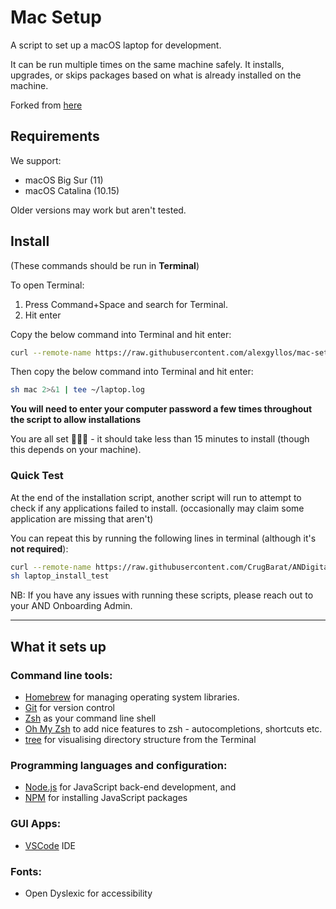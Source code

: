 # Mac Setup

A script to set up a macOS laptop for development.

It can be run multiple times on the same machine safely. It installs, upgrades, or skips packages based on what is already installed on the machine.

Forked from [here](https://github.com/CrugBarat/ANDigital-onboarding-mac-setup)

## Requirements

We support:

- macOS Big Sur (11)
- macOS Catalina (10.15)

Older versions may work but aren't tested.

## Install

(These commands should be run in **Terminal**)

To open Terminal:

1. Press Command+Space and search for Terminal.
2. Hit enter

Copy the below command into Terminal and hit enter:

```sh
curl --remote-name https://raw.githubusercontent.com/alexgyllos/mac-setup/blob/develop/mac
```

Then copy the below command into Terminal and hit enter:

```sh
sh mac 2>&1 | tee ~/laptop.log
```

**You will need to enter your computer password a few times throughout the script to allow installations**

You are all set 🎉🎉🎉 - it should take less than 15 minutes to install (though this depends on your machine).

### Quick Test

At the end of the installation script, another script will run to attempt to check if any applications failed to install. (occasionally may claim some application are missing that aren't)

You can repeat this by running the following lines in terminal (although it's **not required**):

```sh
curl --remote-name https://raw.githubusercontent.com/CrugBarat/ANDigital-onboarding-mac-setup/develop/laptop_install_test
sh laptop_install_test
```

NB: If you have any issues with running these scripts, please reach out to your AND Onboarding Admin.

---

## What it sets up

### Command line tools:

- [Homebrew](http://brew.sh/) for managing operating system libraries.
- [Git](https://git-scm.com/) for version control
- [Zsh](http://www.zsh.org/) as your command line shell
- [Oh My Zsh](https://github.com/robbyrussell/oh-my-zsh) to add nice features to zsh - autocompletions, shortcuts etc.
- [tree](https://linux.die.net/man/1/tree) for visualising directory structure from the Terminal

### Programming languages and configuration:

- [Node.js](http://nodejs.org/) for JavaScript back-end development, and
- [NPM](https://www.npmjs.org/) for installing JavaScript packages

### GUI Apps:

- [VSCode](https://code.visualstudio.com/) IDE

### Fonts:

- Open Dyslexic for accessibility
